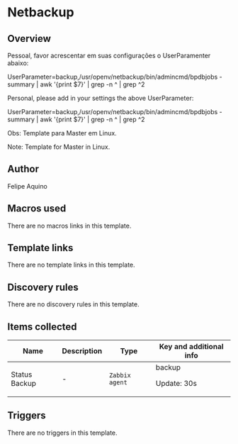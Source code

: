 # Netbackup

## Overview

Pessoal, favor acrescentar em suas configurações o UserParamenter abaixo:


UserParameter=backup,/usr/openv/netbackup/bin/admincmd/bpdbjobs -summary | awk '{print $7}' | grep -n ^ | grep ^2


 


 


Personal, please add in your settings the above UserParameter:


UserParameter=backup,/usr/openv/netbackup/bin/admincmd/bpdbjobs -summary | awk '{print $7}' | grep -n ^ | grep ^2


 


 


Obs: Template para Master em Linux.


Note: Template for Master in Linux.



## Author

Felipe Aquino

## Macros used

There are no macros links in this template.

## Template links

There are no template links in this template.

## Discovery rules

There are no discovery rules in this template.

## Items collected

|Name|Description|Type|Key and additional info|
|----|-----------|----|----|
|Status Backup|<p>-</p>|`Zabbix agent`|backup<p>Update: 30s</p>|
## Triggers

There are no triggers in this template.

